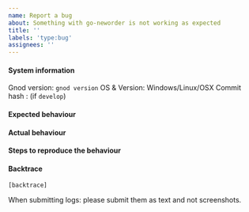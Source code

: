 ```yaml
---
name: Report a bug
about: Something with go-neworder is not working as expected
title: ''
labels: 'type:bug'
assignees: ''
---
```


#### System information

Gnod version: `gnod version`
OS & Version: Windows/Linux/OSX
Commit hash : (if `develop`)

#### Expected behaviour


#### Actual behaviour


#### Steps to reproduce the behaviour


#### Backtrace

````
[backtrace]
````

When submitting logs: please submit them as text and not screenshots.